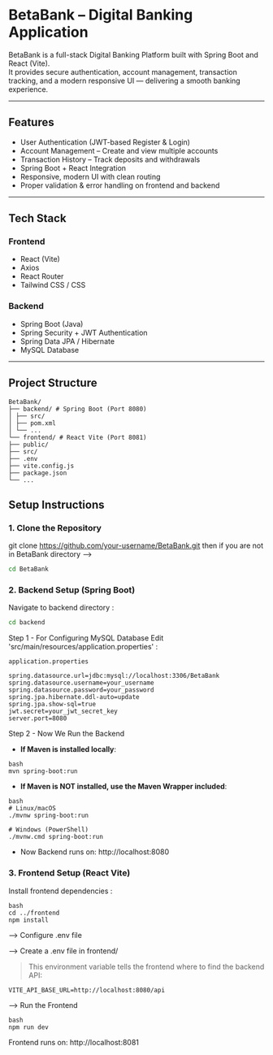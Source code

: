 # BetaBank – Digital Banking Application

BetaBank is a full-stack Digital Banking Platform built with Spring Boot and React (Vite).  
It provides secure authentication, account management, transaction tracking, and a modern responsive UI — delivering a smooth banking experience.

---

## Features

- User Authentication (JWT-based Register & Login)  
- Account Management – Create and view multiple accounts  
- Transaction History – Track deposits and withdrawals  
- Spring Boot + React Integration  
- Responsive, modern UI with clean routing  
- Proper validation & error handling on frontend and backend  

---

## Tech Stack

### Frontend
- React (Vite)  
- Axios  
- React Router  
- Tailwind CSS / CSS  

### Backend
- Spring Boot (Java)  
- Spring Security + JWT Authentication  
- Spring Data JPA / Hibernate  
- MySQL Database  

---

## Project Structure
```
BetaBank/
├── backend/ # Spring Boot (Port 8080)
│ ├── src/
│ ├── pom.xml
│ └── ...
└── frontend/ # React Vite (Port 8081)
├── public/
├── src/
├── .env
├── vite.config.js
├── package.json
└── ...
```


## Setup Instructions

### 1. Clone the Repository

git clone https://github.com/your-username/BetaBank.git
then if you are not in BetaBank directory -->
```bash
cd BetaBank
```

### 2. Backend Setup (Spring Boot)
Navigate to backend directory :
```bash
cd backend
```

Step 1 - For Configuring MySQL Database
Edit 'src/main/resources/application.properties' :
```
application.properties

spring.datasource.url=jdbc:mysql://localhost:3306/BetaBank
spring.datasource.username=your_username
spring.datasource.password=your_password
spring.jpa.hibernate.ddl-auto=update
spring.jpa.show-sql=true
jwt.secret=your_jwt_secret_key
server.port=8080
```

Step 2 - Now We Run the Backend

- **If Maven is installed locally**:
```
bash
mvn spring-boot:run
```

- **If Maven is NOT installed, use the Maven Wrapper included**:
```
bash
# Linux/macOS 
./mvnw spring-boot:run

# Windows (PowerShell)
./mvnw.cmd spring-boot:run
```

- Now Backend runs on: http://localhost:8080

### 3. Frontend Setup (React Vite)
Install frontend dependencies :
```
bash
cd ../frontend
npm install
```

--> Configure .env file

--> Create a .env file in frontend/ 
> This environment variable tells the frontend where to find the backend API:
```
VITE_API_BASE_URL=http://localhost:8080/api
```

--> Run the Frontend
```
bash
npm run dev
```
Frontend runs on: http://localhost:8081




